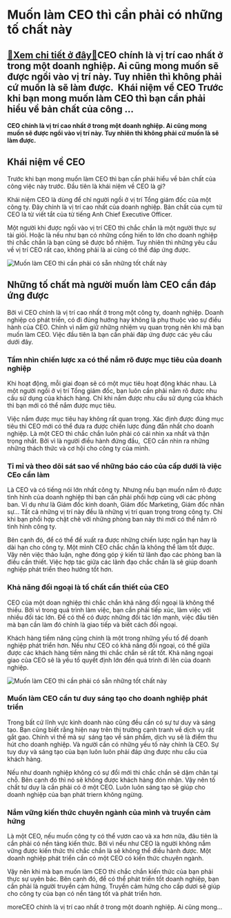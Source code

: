 Muốn làm CEO thì cần phải có những tố chất này
==============================================

[:gift:Xem chi tiết ở đây:gift:](https://hddtvn.com/muon-lam-ceo-thi-can-phai-co-nhung-to-chat-nay/)CEO chính là vị trí cao nhất ở trong một doanh nghiệp. Ai cũng mong muốn sẽ được ngồi vào vị trí này. Tuy nhiên thì không phải cứ muốn là sẽ làm được.  Khái niệm về CEO Trước khi bạn mong muốn làm CEO thì bạn cần phải hiểu về bản chất của công …
-----------------------------------------------------------------------------------------------------------------------------------------------------------------------------------------------------------------------------------------------------

**CEO chính là vị trí cao nhất ở trong một doanh nghiệp. Ai cũng mong muốn sẽ được ngồi vào vị trí này. Tuy nhiên thì không phải cứ muốn là sẽ làm được.**


Khái niệm về CEO
----------------


Trước khi bạn mong muốn làm CEO thì bạn cần phải hiểu về bản chất của công việc này trước. Đầu tiên là khái niệm về CEO là gì?


Khái niệm CEO là dùng để chỉ người ngồi ở vị trí Tổng giám đốc của một công ty. Đây chính là vị trí cao nhất của doanh nghiệp. Bản chất của cụm từ CEO là từ viết tắt của từ tiếng Anh Chief Executive Officer.


Một người khi được ngồi vào vị trí CEO thì chắc chắn là một người thực sự tài giỏi. Hoặc là nếu như bạn có những cống hiến to lớn cho doanh nghiệp thì chắc chắn là bạn cũng sẽ được bổ nhiệm. Tuy nhiên thì những yêu cầu về vị trí CEO rất cao, không phải là ai cũng có thể đáp ứng được.


![Muốn làm CEO thì cần phải có sẵn những tốt chất này](https://hddtvn.com/wp-content/uploads/2021/01/10-thp-ceo.png)


Những tố chất mà người muốn làm CEO cần đáp ứng được
----------------------------------------------------


Bởi vì CEO chính là vị trí cao nhất ở trong một công ty, doanh nghiệp. Doanh nghiệp có phát triển, có đi đúng hướng hay không là phụ thuộc vào sự điều hành của CEO. Chính vì nắm giữ những nhiệm vụ quan trọng nên khi mà bạn muốn làm CEO. Việc đầu tiên là bạn cần phải đáp ứng được các yêu cầu dưới đây.


### Tầm nhìn chiến lược xa có thể nắm rõ được mục tiêu của doanh nghiệp


Khi hoạt động, mỗi giai đoạn sẽ có một mục tiêu hoạt động khác nhau. Là một người ngồi ở vị trí Tổng giám đốc, bạn luôn cần phải nắm rõ được nhu cầu sử dụng của khách hàng. Chỉ khi nắm được nhu cầu sử dụng của khách thì bạn mới có thể nắm được mục tiêu.


Việc nắm được mục tiêu hay không rất quan trọng. Xác định được đúng mục tiêu thì CEO mới có thể đưa ra được chiến lược đúng đắn nhất cho doanh nghiệp. Là một CEO thì chắc chắn luôn phải có cái nhìn xa nhất và thận trọng nhất. Bởi vì là người điều hành đứng đầu,  CEO cần nhìn ra những những thách thức và cơ hội cho công ty của mình.


### Tỉ mỉ và theo dõi sát sao về những báo cáo của cấp dưới là việc CEo cần làm


Là CEO và có tiếng nói lớn nhất công ty. Nhưng nếu bạn muốn nắm rõ được tình hình của doanh nghiệp thì bạn cần phải phối hợp cùng với các phòng ban. Ví dụ như là Giám đốc kinh doanh, Giám đốc Marketing, Giám đốc nhân sự… Tất cả những vị trí này đều là những vị trí quan trọng trong công ty. Chỉ khi bạn phối hợp chặt chẽ với những phòng ban này thì mới có thể nắm rõ tình hình công ty.


Bên cạnh đó, để có thể đề xuất ra được những chiến lược ngắn hạn hay là dài hạn cho công ty. Một mình CEO chắc chắn là không thể làm tốt được. Vậy nên việc thảo luận, nghe đóng góp ý kiến từ lãnh đạo các phòng ban là điều cần thiết. Việc hợp tác giữa các lãnh đạo chắc chắn là sẽ giúp doanh nghiệp phát triển theo hướng tốt hơn.


### Khả năng đối ngoại là tố chất cần thiết của CEO


CEO của một doan nghiệp thì chắc chắn khả năng đối ngoại là không thể thiếu. Bởi vì trong quá trình làm việc, bạn cần phải tiếp xúc, làm việc với nhiều đối tác lớn. Để có thể có được những đối tác lớn mạnh, việc đầu tiên mà bạn cần làm đó chính là giao tiếp và biết cách đối ngoại.


Khách hàng tiềm năng cũng chính là một trong những yếu tố để doanh nghiệp phát triển hơn. Nếu như CEO có khả năng đối ngoại, có thể giữa được các khách hàng tiềm năng thì chắc chắn sẽ rất tốt. Khả năng ngoại giao của CEO sẽ là yếu tố quyết định lớn đến quá trình đi lên của doanh nghiệp.


![Muốn làm CEO thì cần phải có sẵn những tốt chất này](https://hddtvn.com/wp-content/uploads/2021/01/16285_CEO.jpg)


### Muốn làm CEO cần tư duy sáng tạo cho doanh nghiệp phát triển


Trong bất cứ lĩnh vực kinh doanh nào cũng đều cần có sự tư duy và sáng tạo. Bạn cũng biết rằng hiện nay trên thị trường cạnh tranh về dịch vụ rất gắt gao. Chính vì thế mà sự  sáng tạo về sản phẩm, dịch vụ sẽ là điểm thu hút cho doanh nghiệp. Và người cần có những yếu tố này chính là CEO. Sự tuy duy và sáng tạo của bạn luôn luôn phải đáp ứng được nhu cầu của khách hàng.


Nếu như doanh nghiệp không có sự đổi mới thì chắc chắn sẽ dậm chân tại chỗ. Bên cạnh đó thì nó sẽ không được khách hàng đón nhận. Vậy nên tố chất tư duy là cần phải có ở một CEO. Luôn luôn sáng tạo sẽ giúp cho doanh nghiệp của bạn phát triern không ngừng.


### Nắm vững kiến thức chuyên ngành của mình và truyền cảm hứng


Là một CEO, nếu muốn công ty có thể vươn cao và xa hơn nữa, đâu tiên là cần phải có nền tảng kiến thức. Bởi vì nếu như CEO là người không nắm vững được kiến thức thì chắc chắn là sẽ không thể điều hành được. Một doanh nghiệp phát triển cần có một CEO có kiến thức chuyên ngành.


Vậy nên khi mà bạn muốn làm CEO thì chắc chắn kiến thức của bạn phải thực sự uyên bác. Bên cạnh đó, để có thể phát triển tốt doanh nghiệp, bạn cần phải là người truyền cảm hứng. Truyền cảm hứng cho cấp dươi sẽ giúp cho công ty của bạn có nền tảng tốt và phát triển hơn.


moreCEO chính là vị trí cao nhất ở trong một doanh nghiệp. Ai cũng mong…

